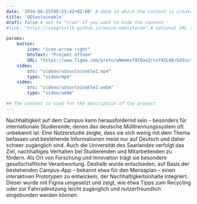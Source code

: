 ```yaml
---
date: '2024-08-25T09:53:42+02:00' # date in which the content is created - defaults to "today"
title: 'UDSustainable'
draft: false # set to "true" if you want to hide the content 
#link: "https://siegristlk.github.io/meine-website/de" # optional URL to link the logo to

params:
    button:
        icon: "icon-arrow-right"
        btnText: "Projekt öffnen"
        URL: "https://www.figma.com/proto/wNmdex79IOaeZrrnf4SL66/UdSustainable?node-id=416-5855&starting-point-node-id=416%3A5855&mode=design&t=Dp8N2UczhaenCqGT-1"
    video:
        src: "videos/udsustainable2.mp4"
        type: "video/mp4"
    video:
        src: "videos/udsustainable2.webm"
        type: "video/webm"

## The content is used for the description of the project
---
```

Nachhaltigkeit auf dem Campus kann herausfordernd sein – besonders für internationale Studierende, denen das deutsche Mülltrennungssystem oft unbekannt ist. Eine Nutzerstudie zeigte, dass sie sich wenig mit dem Thema befassen und bestehende Informationen meist nur auf Deutsch und daher schwer zugänglich sind.
Auch die Universität des Saarlandes verfolgt das Ziel, nachhaltiges Verhalten bei Studierenden und Mitarbeitenden zu fördern. Als Ort von Forschung und Innovation trägt sie besondere gesellschaftliche Verantwortung. 
Deshalb wurde entschieden, auf Basis der bestehenden Campus-App – bekannt etwa für den Mensaplan – einen interaktiven Prototypen zu entwickeln, der Nachhaltigkeitsinhalte integriert. Dieser wurde mit Figma umgesetzt und zeigt, wie etwa Tipps zum Recycling oder zur Fahrradnutzung leicht zugänglich und nutzerfreundlich eingebunden werden können.

